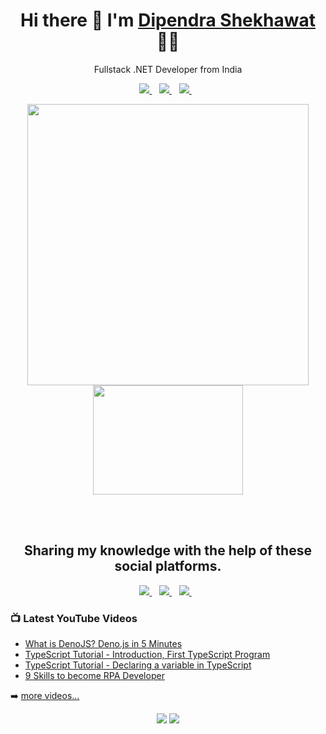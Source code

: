 <!--
**dipendrashekhawat/dipendrashekhawat** is a ✨ _special_ ✨ repository because its `README.md` (this file) appears on your GitHub profile.

Here are some ideas to get you started:

- 🔭 I’m currently working on building RPA bots
- 🌱 I’m currently learning Python, 
- 👯 I’m looking to collaborate on ...
- 🤔 I’m looking for help with ...
- 💬 Ask me about ...
- 📫 How to reach me: ...
- 😄 Pronouns: ...
- ⚡ Fun fact: ...
-->


<h1 align='center'>
  Hi there 👋  I'm   <a href="https://dipendrashekhawat.github.io/">
  Dipendra Shekhawat</a> 👨‍💻
</h1>
<p align='center'>
  Fullstack .NET Developer from India
</p>
<p align='center'>
 
  <a href="https://www.linkedin.com/in/dipendra-shekhawat/">
    <img src="https://img.shields.io/badge/linkedin-%230077B5.svg?&style=for-the-badge&logo=linkedin&logoColor=white" />
  </a>&nbsp;&nbsp;
  <a href="https://instagram.com/dipendra.shekhawat">
    <img src="https://img.shields.io/badge/instagram-%23E4405F.svg?&style=for-the-badge&logo=instagram&logoColor=white" />        
  </a>&nbsp;&nbsp;
  <a href="https://twitter.com/dshekhawat07">
    <img src="https://img.shields.io/badge/twitter-%231DA1F2.svg?&style=for-the-badge&logo=twitter&logoColor=white" />        
  </a>&nbsp;&nbsp;
  
</p>
<p align='center'>
  <a href="#"><img src="https://github-readme-stats.vercel.app/api?username=dipendrashekhawat&show_icons=true&count_private=true&theme=dark" width="450"></a>
  <a href="#"><img src="https://media.giphy.com/media/USV0ym3bVWQJJmNu3N/giphy.gif" width="240" height="175"></a>
</p>
<br/>
<br/>
<h2 align='center'>
  Sharing my knowledge with the help of these social platforms.
</h2>
<p align='center'>
  <a href="https://instagram.com/dotnetcrunch">
    <img src="https://img.shields.io/badge/instagram-%23E4405F.svg?&style=for-the-badge&logo=instagram&logoColor=white" />        
  </a>&nbsp;&nbsp;
  
  <a href="https://facebook.com/DotNetCrunch">
    <img src="https://img.shields.io/badge/facebook-%231877F2.svg?&style=for-the-badge&logo=facebook&logoColor=white" />        
  </a>&nbsp;&nbsp;
  
  <a href="https://www.youtube.com/channel/UCXjb2EQf9pGQd6LlF1m6d_w">
    <img src="https://img.shields.io/badge/youtube-%23FF0000.svg?&style=for-the-badge&logo=youtube&logoColor=white" />        
  </a>&nbsp;&nbsp;
  
</p>

### 📺 Latest YouTube Videos

<!-- YOUTUBE:START -->
- [What is DenoJS? Deno.js in 5 Minutes](https://www.youtube.com/watch?v=lFfa27mvA1I)
- [TypeScript Tutorial - Introduction, First TypeScript Program](https://www.youtube.com/watch?v=TT-UTxcb9pM)
- [TypeScript Tutorial - Declaring a variable in TypeScript](https://www.youtube.com/watch?v=Q39YJFjttmg)
- [9 Skills to become RPA Developer](https://www.youtube.com/watch?v=HSaInk0RH64)
<!-- YOUTUBE:END -->

➡️ [more videos...](https://www.youtube.com/channel/UCXjb2EQf9pGQd6LlF1m6d_w)
<!--
- 🔭  I’m currently working on a building RPA Bots.
- 🌱  I’m currently exploring Python, ReactJS, Azure. 
- 👯  I’m looking to collaborate on [Youtube](https://www.youtube.com/channel/UCXjb2EQf9pGQd6LlF1m6d_w/videos?view=0&sort=p&flow=grid&view_as=subscriber)
- 📫  I'm creating posts over [Instagram](https://www.instagram.com/dotnetcrunch)
- 📫  Follow me on [Twitter](https://twitter.com/dshekhawat07)
### Connect with me:
[<img align="left" alt="Dipendra Shekhaway" width="22px" src="https://raw.githubusercontent.com/iconic/open-iconic/master/svg/globe.svg" />][website]
[<img align="left" alt="DotNetCrunch | YouTube" width="22px" src="https://cdn.jsdelivr.net/npm/simple-icons@v3/icons/youtube.svg" />][youtube]
[<img align="left" alt="DotNetCrunch | Twitter" width="22px" src="https://cdn.jsdelivr.net/npm/simple-icons@v3/icons/twitter.svg" />][twitter]
[<img align="left" alt="Dipendra Shekhawat | LinkedIn" width="22px" src="https://cdn.jsdelivr.net/npm/simple-icons@v3/icons/linkedin.svg" />][linkedin]
[<img align="left" alt="DotNetCrunch | Instagram" width="22px" src="https://cdn.jsdelivr.net/npm/simple-icons@v3/icons/instagram.svg" />][instagram-dotnetcrunch]
[<img align="left" alt="Dipendra Shekhawat | Instagram" width="22px" src="https://cdn.jsdelivr.net/npm/simple-icons@v3/icons/instagram.svg" />][instagram]
<br/>
### Languages I worked on
<img src='https://github-readme-stats.vercel.app/api/top-langs/?username=dipendrashekhawat&theme=light&hide_langs_below=1'/>
-
### My Github Stats
<img src='https://github-readme-stats.vercel.app/api?username=dipendrashekhawat&&show_icons=true&title_color=ffffff&icon_color=bb2acf&text_color=daf7dc&bg_color=151515'/>
-
### Languages and Tools:
<code><img height="20" src="https://raw.githubusercontent.com/github/explore/80688e429a7d4ef2fca1e82350fe8e3517d3494d/topics/javascript/javascript.png"></code>
<code><img height="20" src="https://raw.githubusercontent.com/github/explore/80688e429a7d4ef2fca1e82350fe8e3517d3494d/topics/react/react.png"></code>
<code><img height="20" src="https://raw.githubusercontent.com/github/explore/80688e429a7d4ef2fca1e82350fe8e3517d3494d/topics/nodejs/nodejs.png"></code> 
<code><img height="20" src="https://raw.githubusercontent.com/github/explore/80688e429a7d4ef2fca1e82350fe8e3517d3494d/topics/aws/aws.png"></code> 
<code><img height="20" src="https://raw.githubusercontent.com/github/explore/80688e429a7d4ef2fca1e82350fe8e3517d3494d/topics/android/android.png"></code>
<code><img height="20" src="https://raw.githubusercontent.com/github/explore/80688e429a7d4ef2fca1e82350fe8e3517d3494d/topics/firebase/firebase.png"></code>
<code><img height="20" src="https://raw.githubusercontent.com/github/explore/80688e429a7d4ef2fca1e82350fe8e3517d3494d/topics/mongodb/mongodb.png"></code>
<code><img height="20" src="https://raw.githubusercontent.com/github/explore/80688e429a7d4ef2fca1e82350fe8e3517d3494d/topics/mysql/mysql.png"></code>
<code><img height="20" src="https://raw.githubusercontent.com/github/explore/80688e429a7d4ef2fca1e82350fe8e3517d3494d/topics/docker/docker.png"></code>
<code><img height="20" src="https://raw.githubusercontent.com/github/explore/80688e429a7d4ef2fca1e82350fe8e3517d3494d/topics/java/java.png"></code>
[website]: https://dipendrashekhawat.github.io
[twitter]: https://twitter.com/dotnetcrunch
[youtube]: https://www.youtube.com/channel/UCbaR6YYn5VGXrR5_f-4tNsA
[instagram]: https://instagram.com/dipendra.shekhawat
[instagram-theindiandev]: https://instagram.com/dotnetcrunch
[linkedin]: https://www.linkedin.com/in/dipendra-shekhawat/
-->


<p align='center'>
  <a href="#"><img src="https://badges.pufler.dev/visits/dipendrashekhawat/dipendrashekhawat"></a>
  <a href="#"><img src="https://badges.pufler.dev/repos/dipendrashekhawat"></a>
</p>
